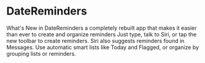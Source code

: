 # DateReminders
What's New in DateReminders a completely rebuilt app that makes it easier than ever to create and organize reminders Just type, talk to Siri, or tap the new toolbar to create reminders. Siri also suggests reminders found in Messages. Use automatic smart lists like Today and Flagged, or organize by grouping lists or reminders.
